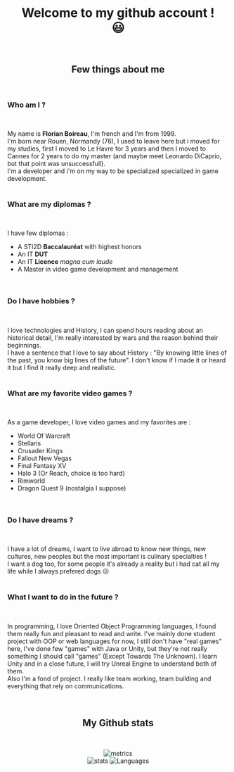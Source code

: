 <!--
**Skulls23/Skulls23** is a ✨ _special_ ✨ repository because its `README.md` (this file) appears on your GitHub profile. -->

<h1 align="center">Welcome to my github account !<br/>😃</h1>
<br/>

<h2 align="center">Few things about me</h2>
<br/>


<h3>Who am I ?</h3>
<br/>


My name is <b>Florian Boireau</b>, I'm french and I'm from 1999. <br/>
I'm born near Rouen, Normandy (76), I used to leave here but i moved for my studies, first I moved to Le Havre for 3 years and then I moved to Cannes for 2 years to do my master (and maybe meet Leonardo DiCaprio, but that point was unsuccessfull).<br/>
I'm a developer and i'm on my way to be specialized specialized in game development.<br/>
<br/>


<h3>What are my diplomas ?</h3>
<br/>


I have few diplomas :

   <ul>
     <li>A STI2D <b>Baccalauréat</b> with highest honors</li>
     <li>An IT <b>DUT</b></li>
     <li>An IT <b>Licence</b> <i>magna cum laude</i></li>
     <li>A Master in video game development and management</li>
   </ul>
<br/>

   
<h3>Do I have hobbies ?</h3>
<br/>


I love technologies and History, I can spend hours reading about an historical detail, I'm really interested by wars and the reason behind their beginnings.<br/>
I have a sentence that I love to say about History : "By knowing little lines of the past, you know big lines of the future". I don't know if I made it or heard it but I find it really deep and realistic.<br/>
<br/>


<h3>What are my favorite video games ?</h3>
<br/>


As a game developer, I love video games and my favorites are :
 
 <ul>
   <li>World Of Warcraft</li>
   <li>Stellaris</li>
   <li>Crusader Kings</li>
   <li>Fallout New Vegas</i></li>
   <li>Final Fantasy XV</li>
   <li>Halo 3 (Or Reach, choice is too hard)</li>
   <li>Rimworld</li>
   <li>Dragon Quest 9 (nostalgia I suppose)</li>
  </ul>
<br/>


<h3>Do I have dreams ?</h3>
<br/>


I have a lot of dreams, I want to live abroad to know new things, new cultures, new peoples but the most important is culinary specialties !<br/>
I want a dog too, for some people it's already a reality but i had cat all my life while I always prefered dogs 😖 <br/>
<br/>


<h3>What I want to do in the future ?</h3>
<br/>


In programming, I love Oriented Object Programming languages, I found them really fun and pleasant to read and write. I've mainly done student project with OOP or web languages for now, I still don't have "real games" here, I've done few "games" with Java or Unity, but they're not really something I should call "games" (Except Towards The Unknown). I learn Unity and in a close future, I will try Unreal Engine to understand both of them.<br/>
Also I'm a fond of project. I really like team working, team building and everything that rely on communications.<br/>
<br/>
<br/>


<h2 align="center">My Github stats</h2>
<br/>


<!--
- 🔭 I’m currently working on many projects due to highschool.
- 🌱 I’m currently learning php.
- 👯 I’m looking to collaborate on ...
- 🤔 I’m looking for help with ...
- 💬 Ask me about ...
- 📫 How to reach me: florian.boireau.pro@hotmail.com
- 😄 Pronouns: ...
- ⚡ Fun fact: ...
-->


<div align="center">
   
![metrics](https://metrics.lecoq.io/Skulls23?template=classic&config.timezone=Europe%2FParis&config.animated=true)
<br/>
![stats](https://github-readme-stats.vercel.app/api?username=Skulls23&hide_border=true&theme=midnight-purple&show_icons=true&count_private=true)
![Languages](https://github-readme-stats.vercel.app/api/top-langs/?username=Skulls23&hide_border=true&hide=shaderlab&layout=compact&theme=midnight-purple&langs_count=10)

</div>
